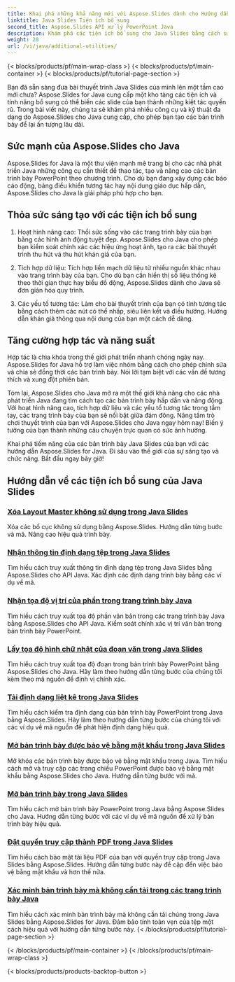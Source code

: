 ```yaml
---
title: Khai phá những khả năng mới với Aspose.Slides dành cho Hướng dẫn Java
linktitle: Java Slides Tiện ích bổ sung
second_title: Aspose.Slides API xử lý PowerPoint Java
description: Khám phá các tiện ích bổ sung cho Java Slides bằng cách sử dụng hướng dẫn Aspose.Slides for Java. Nâng cao bài thuyết trình của bạn với các tính năng mạnh mẽ. Khám phá ngay bây giờ!
weight: 20
url: /vi/java/additional-utilities/
---
```


{< blocks/products/pf/main-wrap-class >}
{< blocks/products/pf/main-container >}
{< blocks/products/pf/tutorial-page-section >}

Bạn đã sẵn sàng đưa bài thuyết trình Java Slides của mình lên một tầm cao mới chưa? Aspose.Slides for Java cung cấp một kho tàng các tiện ích và tính năng bổ sung có thể biến các slide của bạn thành những kiệt tác quyến rũ. Trong bài viết này, chúng ta sẽ khám phá nhiều công cụ và kỹ thuật đa dạng do Aspose.Slides cho Java cung cấp, cho phép bạn tạo các bản trình bày để lại ấn tượng lâu dài.

## Sức mạnh của Aspose.Slides cho Java

Aspose.Slides for Java là một thư viện mạnh mẽ trang bị cho các nhà phát triển Java những công cụ cần thiết để thao tác, tạo và nâng cao các bản trình bày PowerPoint theo chương trình. Cho dù bạn đang xây dựng các báo cáo động, bảng điều khiển tương tác hay nội dung giáo dục hấp dẫn, Aspose.Slides cho Java là giải pháp phù hợp cho bạn.

## Thỏa sức sáng tạo với các tiện ích bổ sung

1. Hoạt hình nâng cao: Thổi sức sống vào các trang trình bày của bạn bằng các hình ảnh động tuyệt đẹp. Aspose.Slides cho Java cho phép bạn kiểm soát chính xác các hiệu ứng hoạt ảnh, tạo ra các bài thuyết trình thu hút và thu hút khán giả của bạn.

2. Tích hợp dữ liệu: Tích hợp liền mạch dữ liệu từ nhiều nguồn khác nhau vào trang trình bày của bạn. Cho dù bạn cần hiển thị số liệu thống kê theo thời gian thực hay biểu đồ động, Aspose.Slides dành cho Java sẽ đơn giản hóa quy trình.

3. Các yếu tố tương tác: Làm cho bài thuyết trình của bạn có tính tương tác bằng cách thêm các nút có thể nhấp, siêu liên kết và điều hướng. Hướng dẫn khán giả thông qua nội dung của bạn một cách dễ dàng.

## Tăng cường hợp tác và năng suất

Hợp tác là chìa khóa trong thế giới phát triển nhanh chóng ngày nay. Aspose.Slides for Java hỗ trợ làm việc nhóm bằng cách cho phép chỉnh sửa và chia sẻ đồng thời các bản trình bày. Nói lời tạm biệt với các vấn đề tương thích và xung đột phiên bản.

Tóm lại, Aspose.Slides cho Java mở ra một thế giới khả năng cho các nhà phát triển Java đang tìm cách tạo các bản trình bày hấp dẫn và năng động. Với hoạt hình nâng cao, tích hợp dữ liệu và các yếu tố tương tác trong tầm tay, các trang trình bày của bạn sẽ nổi bật giữa đám đông. Nâng tầm trò chơi thuyết trình của bạn với Aspose.Slides cho Java ngay hôm nay! Biến ý tưởng của bạn thành những câu chuyện trực quan có sức ảnh hưởng.

Khai phá tiềm năng của các bản trình bày Java Slides của bạn với các hướng dẫn Aspose.Slides for Java. Đi sâu vào thế giới của sự sáng tạo và chức năng. Bắt đầu ngay bây giờ!

## Hướng dẫn về các tiện ích bổ sung của Java Slides
### [Xóa Layout Master không sử dụng trong Java Slides](./remove-unused-layout-master-in-java-slides/)
Xóa các bố cục không sử dụng bằng Aspose.Slides. Hướng dẫn từng bước và mã. Nâng cao hiệu quả trình bày.
### [Nhận thông tin định dạng tệp trong Java Slides](./get-file-format-information-in-java-slides/)
Tìm hiểu cách truy xuất thông tin định dạng tệp trong Java Slides bằng Aspose.Slides cho API Java. Xác định các định dạng trình bày bằng các ví dụ về mã.
### [Nhận tọa độ vị trí của phần trong trang trình bày Java](./get-position-coordinates-of-portion-in-java-slides/)
Tìm hiểu cách truy xuất tọa độ phần văn bản trong các trang trình bày Java bằng Aspose.Slides cho API Java. Kiểm soát chính xác vị trí văn bản trong bản trình bày PowerPoint.
### [Lấy tọa độ hình chữ nhật của đoạn văn trong Java Slides](./get-rectangular-coordinates-of-paragraph-in-java-slides/)
Tìm hiểu cách truy xuất tọa độ đoạn trong bản trình bày PowerPoint bằng Aspose.Slides cho Java. Hãy làm theo hướng dẫn từng bước của chúng tôi kèm theo mã nguồn để định vị chính xác.
### [Tải định dạng liệt kê trong Java Slides](./load-format-enumeration-in-java-slides/)
Tìm hiểu cách kiểm tra định dạng của bản trình bày PowerPoint trong Java bằng Aspose.Slides. Hãy làm theo hướng dẫn từng bước của chúng tôi với các ví dụ về mã nguồn để phát hiện định dạng hiệu quả.
### [Mở bản trình bày được bảo vệ bằng mật khẩu trong Java Slides](./open-password-protected-presentation-in-java-slides/)
Mở khóa các bản trình bày được bảo vệ bằng mật khẩu trong Java. Tìm hiểu cách mở và truy cập các trang chiếu PowerPoint được bảo vệ bằng mật khẩu bằng Aspose.Slides cho Java. Hướng dẫn từng bước với mã.
### [Mở bản trình bày trong Java Slides](./open-presentation-in-java-slides/)
Tìm hiểu cách mở bản trình bày PowerPoint trong Java bằng Aspose.Slides cho Java. Hướng dẫn từng bước với các ví dụ về mã nguồn để xử lý bản trình bày hiệu quả.
### [Đặt quyền truy cập thành PDF trong Java Slides](./set-access-permissions-to-pdf-in-java-slides/)
Tìm hiểu cách bảo mật tài liệu PDF của bạn với quyền truy cập trong Java Slides bằng Aspose.Slides. Hướng dẫn từng bước này đề cập đến việc bảo vệ bằng mật khẩu và hơn thế nữa.
### [Xác minh bản trình bày mà không cần tải trong các trang trình bày Java](./verify-presentation-without-loading-in-java-slides/)
Tìm hiểu cách xác minh bản trình bày mà không cần tải chúng trong Java Slides bằng Aspose.Slides for Java. Đảm bảo tính toàn vẹn của tệp một cách hiệu quả với hướng dẫn từng bước này.
{< /blocks/products/pf/tutorial-page-section >}

{< /blocks/products/pf/main-container >}
{< /blocks/products/pf/main-wrap-class >}

{< blocks/products/products-backtop-button >}
